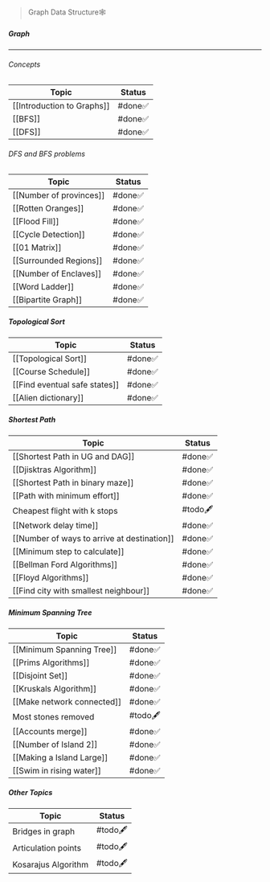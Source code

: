 > Graph Data Structure🕸️
##### Graph
---
###### Concepts
| Topic                      | Status |
| -------------------------- | ------ |
| [[Introduction to Graphs]] | #done✅ |
| [[BFS]]                    | #done✅ |
| [[DFS]]                    | #done✅ |
###### DFS and BFS problems
| Topic                   | Status  |
| ----------------------- | ------- |
| [[Number of provinces]] | #done✅  |
| [[Rotten Oranges]]      | #done✅  |
| [[Flood Fill]]          | #done✅  |
| [[Cycle Detection]]     | #done✅  |
| [[01 Matrix]]           | #done✅  |
| [[Surrounded Regions]]  | #done✅  |
| [[Number of Enclaves]]  | #done✅  |
| [[Word Ladder]]         | #done✅  |
| [[Bipartite Graph]]     | #done✅  |
##### Topological Sort
| Topic                         | Status |
| ----------------------------- | ------ |
| [[Topological Sort]]          | #done✅ |
| [[Course Schedule]]           | #done✅ |
| [[Find eventual safe states]] | #done✅ |
| [[Alien dictionary]]          | #done✅ |
##### Shortest Path
| Topic                                       | Status   |
| ------------------------------------------- | -------- |
| [[Shortest Path in UG and DAG]]             | #done✅   |
| [[Djisktras Algorithm]]                     | #done✅   |
| [[Shortest Path in binary maze]]            | #done✅   |
| [[Path with minimum effort]]                | #done✅   |
| Cheapest flight with k stops                | #todo🖋️ |
| [[Network delay time]]                      | #done✅   |
| [[Number of ways to arrive at destination]] | #done✅   |
| [[Minimum step to calculate]]               | #done✅   |
| [[Bellman Ford Algorithms]]                 | #done✅   |
| [[Floyd Algorithms]]                        | #done✅   |
| [[Find city with smallest neighbour]]       | #done✅   |
##### Minimum Spanning Tree
| Topic                      | Status   |
| -------------------------- | -------- |
| [[Minimum Spanning Tree]]  | #done✅   |
| [[Prims Algorithms]]       | #done✅   |
| [[Disjoint Set]]           | #done✅   |
| [[Kruskals Algorithm]]     | #done✅   |
| [[Make network connected]] | #done✅   |
| Most stones removed        | #todo🖋️ |
| [[Accounts merge]]         | #done✅   |
| [[Number of Island 2]]     | #done✅   |
| [[Making a Island Large]]  | #done✅   |
| [[Swim in rising water]]   | #done✅   |
##### Other Topics
| Topic               | Status    |
| ------------------- | --------- |
| Bridges in graph    | #todo🖋️  |
| Articulation points | #todo🖋️  |
| Kosarajus Algorithm | #todo🖋️  |
